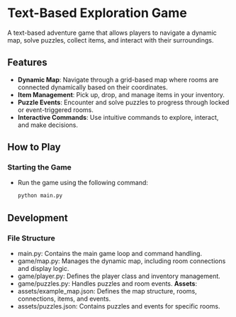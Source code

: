 # Text-Based Exploration Game

A text-based adventure game that allows players to navigate a dynamic map, solve puzzles, collect items, and interact with their surroundings.

## Features

- **Dynamic Map**: Navigate through a grid-based map where rooms are connected dynamically based on their coordinates.
- **Item Management**: Pick up, drop, and manage items in your inventory.
- **Puzzle Events**: Encounter and solve puzzles to progress through locked or event-triggered rooms.
- **Interactive Commands**: Use intuitive commands to explore, interact, and make decisions.

## How to Play

### Starting the Game
- Run the game using the following command:
  ```bash
  python main.py

## Development
### File Structure
- main.py: Contains the main game loop and command handling.
- game/map.py: Manages the dynamic map, including room connections and display logic.
- game/player.py: Defines the player class and inventory management.
- game/puzzles.py: Handles puzzles and room events.
**Assets**:
- assets/example_map.json: Defines the map structure, rooms, connections, items, and events.
- assets/puzzles.json: Contains puzzles and events for specific rooms.